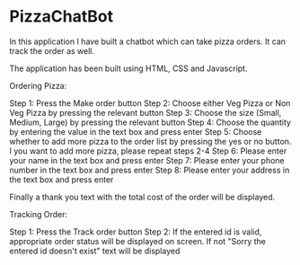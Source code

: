 # PizzaChatBot

In this application I have built a chatbot which can take pizza orders. It can track the order as well.

The application has been built using HTML, CSS and Javascript.

Ordering Pizza:

Step 1: Press the Make order button
Step 2: Choose either Veg Pizza or Non Veg Pizza by pressing the relevant button
Step 3: Choose the size (Small, Medium, Large) by pressing the relevant button
Step 4: Choose the quantity by entering the value in the text box and press enter
Step 5: Choose whether to add more pizza to the order list by pressing the yes or no button. I you want to add more pizza, please repeat steps 2-4
Step 6: Please enter your name in the text box and press enter
Step 7: Please enter your phone number in the text box and press enter
Step 8: Please enter your address in the text box and press enter

Finally a thank you text with the total cost of the order will be displayed.

Tracking Order:

Step 1: Press the Track order button
Step 2: If the entered id is valid, appropriate order status will be displayed on screen. If not "Sorry the entered id doesn't exist" text will be displayed
